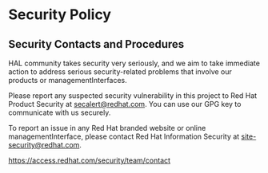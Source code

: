 # Security Policy

## Security Contacts and Procedures

HAL community takes security very seriously, and we aim to take immediate action to address serious security-related problems that involve our products or managementInterfaces.

Please report any suspected security vulnerability in this project to Red Hat Product Security at secalert@redhat.com. You can use our GPG key to communicate with us securely.

To report an issue in any Red Hat branded website or online managementInterface, please contact Red Hat Information Security at site-security@redhat.com.

https://access.redhat.com/security/team/contact
